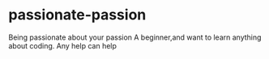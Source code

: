 # passionate-passion
Being passionate about your passion
A beginner,and want to learn anything about coding.
Any help can help
